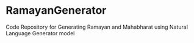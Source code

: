 # RamayanGenerator
Code Repository for Generating Ramayan and Mahabharat using Natural Language Generator model
